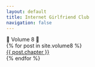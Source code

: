 ```yaml
---
layout: default
title: Internet Girlfriend Club
navigation: false
---
```


<div class="showcase-header center">🤠 Volume 8 🤠</div>
<div class="showcase center">
  {% for post in site.volume8 %}
    <div class="showcase-item"><a href="{{ post.url }}">{{ post.chapter }}</a></div>
  {% endfor %}
</div>
